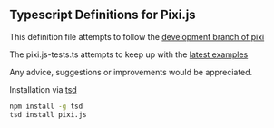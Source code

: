 ## Typescript Definitions for Pixi.js ##

This definition file attempts to follow the [development branch of pixi](https://github.com/GoodBoyDigital/pixi.js/tree/dev) 

The pixi.js-tests.ts attempts to keep up with the [latest examples](https://github.com/pixijs/examples)

Any advice, suggestions or improvements would be appreciated. 

Installation via [tsd](https://github.com/DefinitelyTyped/tsd)

```sh
npm install -g tsd
tsd install pixi.js
```